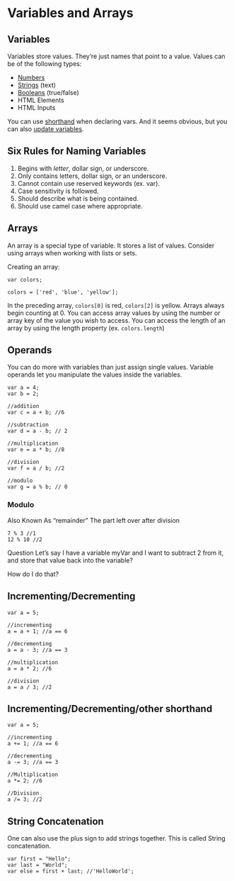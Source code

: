 # Variables and Arrays 
## Variables
Variables store values. They’re just names that point to a value. Values can be of the following types:

* [Numbers](javascriptbook.com/c02/js/numeric-variable.js) 
* [Strings](javascriptbook.com/c02/js/string-variable.js) (text)
* [Booleans](javascriptbook.com/c02/js/boolean-variable.js) (true/false)
* HTML Elements
* HTML Inputs

You can use [shorthand](javascriptbook.com/c02/js/shorthand-variable.js) when declaring vars. And it seems obvious, but you can also [update variables](javascriptbook.com/c02/js/update-variable.js).

## Six Rules for Naming Variables 

1. Begins with *letter*, dollar sign, or underscore. 
2. Only contains letters, dollar sign, or an underscore. 
3. Cannot contain use reserved keywords (ex. var). 
4. Case sensitivity is followed.
5. Should describe what is being contained.
6. Should use camel case where appropriate. 

## Arrays
An array is a special type of variable. It stores a list of values. Consider using arrays when working with lists or sets. 

Creating an array:

```
var colors;

colors = ['red', 'blue', 'yellow'];
```

In the preceding array, `colors[0]` is red, `colors[2]` is yellow. Arrays always begin counting at 0. You can access array values by using the number or array key of the value you wish to access. You can access the length of an array by using the length property (ex. `colors.length`)

## Operands
You can do more with variables than just assign single values. Variable operands let you manipulate the values inside the variables.

```
var a = 4;
var b = 2;

//addition
var c = a + b; //6

//subtraction
var d = a - b; // 2

//multiplication
var e = a * b; //8

//division
var f = a / b; //2

//modulo
var g = a % b; // 0
```

### Modulo
Also Known As “remainder” The part left over after division

```
7 % 3 //1
12 % 10 //2
```

Question
Let’s say I have a variable myVar and I want to subtract 2 from it, and store that value back into the variable?

How do I do that?

## Incrementing/Decrementing

```
var a = 5;

//incrementing
a = a + 1; //a == 6

//decrementing
a = a - 3; //a == 3

//multiplication
a = a * 2; //6

//division
a = a / 3; //2
```

## Incrementing/Decrementing/other shorthand
```
var a = 5;

//incrementing
a += 1; //a == 6

//decrementing
a -= 3; //a == 3

//Multiplication
a *= 2; //6

//Division
a /= 3; //2
```

## String Concatenation
One can also use the plus sign to add strings together. This is called String concatenation.

```
var first = "Hello";
var last = "World";
var else = first + last; //'HelloWorld';
```

